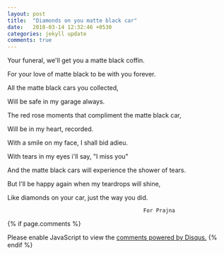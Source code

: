 ```yaml
---
layout: post
title:  "Diamonds on you matte black car"
date:   2018-03-14 12:32:46 +0530
categories: jekyll update
comments: true
---
```


Your funeral, we'll get you a matte black coffin.

For your love of matte black to be with you forever.

All the matte black cars you collected,

Will be safe in my garage always.

The red rose moments that compliment the matte black car,

Will be in my heart, recorded.

With a smile on my face, I shall bid adieu.

With tears in my eyes i'll say, "I miss you"

And the matte black cars will experience the shower of tears.

But I'll be happy again when my teardrops will shine,

Like diamonds on your car, just the way you did.


                                               For Prajna







{% if page.comments %}
<div id="disqus_thread"></div>
<script>

/**
*  RECOMMENDED CONFIGURATION VARIABLES: EDIT AND UNCOMMENT THE SECTION BELOW TO INSERT DYNAMIC VALUES FROM YOUR PLATFORM OR CMS.
*  LEARN WHY DEFINING THESE VARIABLES IS IMPORTANT: https://disqus.com/admin/universalcode/#configuration-variables*/
/*
var disqus_config = function () {
this.page.url = PAGE_URL;  // Replace PAGE_URL with your page's canonical URL variable
this.page.identifier = PAGE_IDENTIFIER; // Replace PAGE_IDENTIFIER with your page's unique identifier variable
};
*/
(function() { // DON'T EDIT BELOW THIS LINE
var d = document, s = d.createElement('script');
s.src = 'https://himanshu-mantri.disqus.com/embed.js';
s.setAttribute('data-timestamp', +new Date());
(d.head || d.body).appendChild(s);
})();
</script>
<noscript>Please enable JavaScript to view the <a href="https://disqus.com/?ref_noscript">comments powered by Disqus.</a></noscript>
{% endif %}                    

